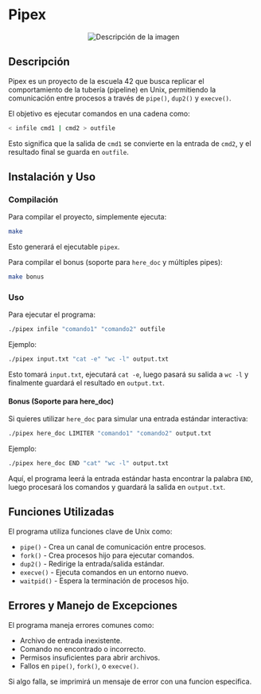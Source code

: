 # Pipex

<p align="center">
    <img src="https://github.com/rpaparoni/imgs/blob/main/Captura%20desde%202025-03-04%2014-55-25.png" alt="Descripción de la imagen" />
</p>

## Descripción

Pipex es un proyecto de la escuela 42 que busca replicar el comportamiento de la tubería (pipeline) en Unix, permitiendo la comunicación entre procesos a través de `pipe()`, `dup2()` y `execve()`.

El objetivo es ejecutar comandos en una cadena como:

```bash
< infile cmd1 | cmd2 > outfile
```

Esto significa que la salida de `cmd1` se convierte en la entrada de `cmd2`, y el resultado final se guarda en `outfile`.

## Instalación y Uso

### Compilación

Para compilar el proyecto, simplemente ejecuta:

```bash
make
```

Esto generará el ejecutable `pipex`.

Para compilar el bonus (soporte para `here_doc` y múltiples pipes):

```bash
make bonus
```

### Uso

Para ejecutar el programa:

```bash
./pipex infile "comando1" "comando2" outfile
```

Ejemplo:

```bash
./pipex input.txt "cat -e" "wc -l" output.txt
```

Esto tomará `input.txt`, ejecutará `cat -e`, luego pasará su salida a `wc -l` y finalmente guardará el resultado en `output.txt`.

#### Bonus (Soporte para here\_doc)

Si quieres utilizar `here_doc` para simular una entrada estándar interactiva:

```bash
./pipex here_doc LIMITER "comando1" "comando2" output.txt
```

Ejemplo:

```bash
./pipex here_doc END "cat" "wc -l" output.txt
```

Aquí, el programa leerá la entrada estándar hasta encontrar la palabra `END`, luego procesará los comandos y guardará la salida en `output.txt`.

## Funciones Utilizadas

El programa utiliza funciones clave de Unix como:

- `pipe()` - Crea un canal de comunicación entre procesos.
- `fork()` - Crea procesos hijo para ejecutar comandos.
- `dup2()` - Redirige la entrada/salida estándar.
- `execve()` - Ejecuta comandos en un entorno nuevo.
- `waitpid()` - Espera la terminación de procesos hijo.

## Errores y Manejo de Excepciones

El programa maneja errores comunes como:

- Archivo de entrada inexistente.
- Comando no encontrado o incorrecto.
- Permisos insuficientes para abrir archivos.
- Fallos en `pipe()`, `fork()`, o `execve()`.

Si algo falla, se imprimirá un mensaje de error con una funcion especifica.

##

